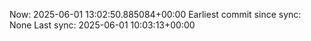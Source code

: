 Now: 2025-06-01 13:02:50.885084+00:00 Earliest commit since sync: None Last sync: 2025-06-01 10:03:13+00:00
